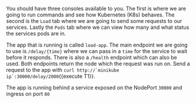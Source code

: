 
You should have three consoles available to you.
The first is where we are going to run commands and see how Kubernetes (K8s) behaves.
The second is the `Load` tab where we are going to send some requests to our services.
Lastly the `Pods` tab where we can view how many and what status the services pods are in.

The app that is running is called `load-app`.
The main endpoint we are going to use is `/delay/{time}` where we can pass in a `time` for the service to wait before it responds.
There is also a `/health` endpoint which can also be used.
Both endpoints return the node which the request was run on.
Send a request to the app with ``curl http://`minikube ip`:30000/delay/2000``{{execute T1}}.

The app is running behind a service exposed on the NodePort `30000` and ingress on port `80`